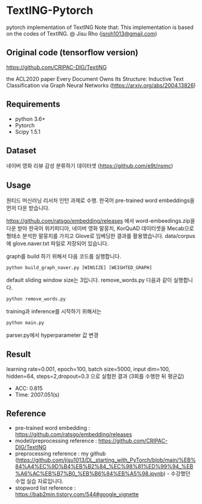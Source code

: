 # TextING-Pytorch
pytorch implementation of TextING
Note that: This implementation is based on the codes of TextING.
@ Jisu Rho (jsroh1013@gmail.com)

## Original code (tensorflow version)
https://github.com/CRIPAC-DIG/TextING

the ACL2020 paper Every Document Owns Its Structure: Inductive Text Classification via Graph Neural Networks
(https://arxiv.org/abs/2004.13826)

## Requirements
- python 3.6+
- Pytorch 
- Scipy 1.5.1

## Dataset
네이버 영화 리뷰 감성 분류하기 데이터셋 (https://github.com/e9t/nsmc)

## Usage
원티드 머신러닝 리서처 인턴 과제로 수행.
한국어 pre-trained word embeddings을 먼저 다운 받습니다. 

https://github.com/ratsgo/embedding/releases 에서 word-embeedings.zip을 다운 받아 한국어 위키피디아, 네이버 영화 말뭉치, KorQuAD 데이터셋을 Mecab으로 형태소 분석한 말뭉치를 가지고 Glove로 임베딩한 결과를 활용했습니다.
data/corpus에 glove.naver.txt 파일로 저장되어 있습니다.

graph를 build 하기 위해서 다음 코드를 실행합니다.
``` python
python build_graph_naver.py [WINSIZE] [WEIGHTED_GRAPH]
```
default sliding window size는 3입니다.
remove_words.py 다음과 같이 실행합니다.
```python
python remove_words.py 
```
training과 inference를 시작하기 위해서는
```python
python main.py
```
parser.py에서 hyperparameter 값 변경

## Result
learning rate=0.001, epoch=100, batch size=5000, input dim=100, hidden=64, steps=2,dropout=0.3 으로 실험한 결과 (3회를 수행한 뒤 평균값)
- ACC: 0.815
- Time: 2007.051(s)

## Reference
- pre-trained word embedding : https://github.com/ratsgo/embedding/releases
- model/preprocessing reference : https://github.com/CRIPAC-DIG/TextING
- preprocessing reference : my github (https://github.com/jisu1013/DL_starting_with_PyTorch/blob/main/%EB%84%A4%EC%9D%B4%EB%B2%84_%EC%98%81%ED%99%94_%EB%A6%AC%EB%B7%B0_%EB%B6%84%EB%A5%98.ipynb) - 수강했던 수업 실습 자료입니다.
- stopword list reference : https://bab2min.tistory.com/544#google_vignette
